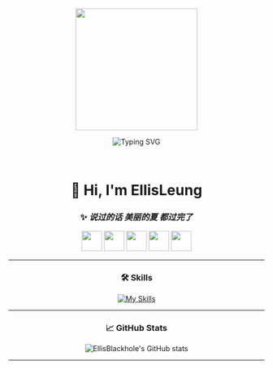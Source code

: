 <div align="center">

<!-- 动态欢迎图 -->
<picture>
  <source media="(prefers-color-scheme: dark)" srcset="https://cdn.jsdelivr.net/gh/sun0225SUN/sun0225SUN/assets/images/coding.gif" />
  <source media="(prefers-color-scheme: light)" srcset="https://cdn.jsdelivr.net/gh/sun0225SUN/sun0225SUN/assets/images/developer.svg" />
  <img src="https://cdn.jsdelivr.net/gh/sun0225SUN/sun0225SUN/assets/images/coding.gif" width="240" />
</picture>

<br/>

<!-- 动态签名 -->
![Typing SVG](https://readme-typing-svg.demolab.com?font=Fira+Code&duration=3000&pause=800&color=3F3D56&center=true&vCenter=true&width=435&lines=世界大同;C%2B%2B+%2F+Linux+%2F+Embedded)

<br/>

# 👋 Hi, I'm **EllisLeung**
### ✨ *说过的话 美丽的夏 都过完了*

<!-- emoji -->
<img src="https://raw.githubusercontent.com/Tarikul-Islam-Anik/Animated-Fluent-Emojis/master/Emojis/Animals/Dove.png" width="40" />
<img src="https://raw.githubusercontent.com/Tarikul-Islam-Anik/Animated-Fluent-Emojis/master/Emojis/Nature/Sunflower.png" width="40" />
<img src="https://raw.githubusercontent.com/Tarikul-Islam-Anik/Animated-Fluent-Emojis/master/Emojis/Symbols/Glowing%20Star.png" width="40" />
<img src="https://raw.githubusercontent.com/Tarikul-Islam-Anik/Animated-Fluent-Emojis/master/Emojis/Objects/Telescope.png" width="40" />
<img src="https://raw.githubusercontent.com/Tarikul-Islam-Anik/Animated-Fluent-Emojis/master/Emojis/Travel%20and%20places/Ringed%20Planet.png" width="40" />

---

<!-- 技能图标 -->
### 🛠 Skills
[![My Skills](https://skillicons.dev/icons?i=cpp,linux,vim,git,github,docker&theme=light)](https://skillicons.dev)

---

<!-- GitHub Stats -->
### 📈 GitHub Stats
![EllisBlackhole's GitHub stats](https://github-readme-stats.vercel.app/api?username=EllisBlackhole&show_icons=true&theme=default)

---

</div>
